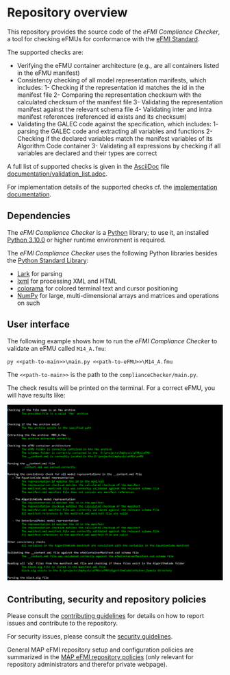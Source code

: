 # Repository overview

This repository provides the source code of the _eFMI Compliance Checker_, a tool for checking eFMUs for conformance with the [eFMI Standard](https://efmi-standard.org).

The supported checks are:

- Verifying the eFMU container architecture (e.g., are all containers listed in the eFMU manifest)
- Consistency checking of all model representation manifests, which includes:
1- Checking if the representation id matches the id in the manifest file
2- Comparing the representation checksum with the calculated checksum of the manifest file
3- Validating the representation manifest against the relevant schema file
4- Validating inter and intra manifest references (referenced id exists and its checksum) 
- Validating the GALEC code against the specification, which includes:
1- parsing the GALEC code and extracting all variables and functions
2- Checking if the declared variables match the manifest variables of its Algorithm Code container
3- Validating all expressions by checking if all variables are declared and their types are correct

A full list of supported checks is given in the [AsciiDoc](https://asciidoc-py.github.io/) file [documentation/validation_list.adoc](documentation/validation_list.adoc).

For implementation details of the supported checks cf. the [implementation documentation](documentation/implementation.md).

## Dependencies

The _eFMI Compliance Checker_ is a [Python](https://www.python.org/) library; to use it, an installed [Python 3.10.0](https://www.python.org/) or higher runtime environment is required.

The _eFMI Compliance Checker_ uses the following Python libraries besides the [Python Standard Library](https://docs.python.org/3/library/index.html):
 * [Lark](https://lark-parser.readthedocs.io/en/latest/) for parsing
 * [lxml](https://lxml.de/) for processing XML and HTML
 * [colorama](https://pypi.org/project/colorama/) for colored terminal text and cursor positioning
 * [NumPy](https://numpy.org/) for large, multi-dimensional arrays and matrices and operations on such

## User interface

The following example shows how to run the _eFMI Compliance Checker_ to validate an eFMU called `M14_A.fmu`:

```
py <<path-to-main>>\main.py <<path-to-eFMU>>\M14_A.fmu
```

The `<<path-to-main>>` is the path to the `complianceChecker/main.py`.

The check results will be printed on the terminal. For a correct eFMU, you will have results like:

![eFMU VALIDATING](documentation/validate_efmu.png)

## Contributing, security and repository policies

Please consult the [contributing guidelines](CONTRIBUTING.md) for details on how to report issues and contribute to the repository.

For security issues, please consult the [security guidelines](SECURITY.md).

General MAP eFMI repository setup and configuration policies are summarized in the [MAP eFMI repository policies](https://github.com/modelica/efmi-organization/wiki/Repositories#public-repository-policies) (only relevant for repository administrators and therefor private webpage).

